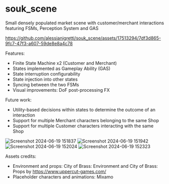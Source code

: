# souk_scene
Small densely populated market scene with customer/merchant interactions featuring FSMs, Perception System and GAS

https://github.com/alessianigretti/souk_scene/assets/17513294/7df3d865-9fc7-47f3-a607-59de8e8a4c78

Features:
- Finite State Machine x2 (Customer and Merchant)
- States implemented as Gameplay Ability (GAS)
- State interruption configurability
- State injection into other states
- Syncing between the two FSMs
- Visual improvements: DoF post-processing FX

Future work:
- Utility-based decisions within states to determine the outcome of an interaction
- Support for multiple Merchant characters belonging to the same Shop
- Support for multiple Customer characters interacting with the same Shop

![Screenshot 2024-06-19 151837](https://github.com/alessianigretti/souk_scene/assets/17513294/5ed9b78d-5bec-4bd4-9b60-097077c24d18)
![Screenshot 2024-06-19 151942](https://github.com/alessianigretti/souk_scene/assets/17513294/bb9f315d-5e4b-472e-842a-483e9e11003a)
![Screenshot 2024-06-19 152024](https://github.com/alessianigretti/souk_scene/assets/17513294/0f2c2fd0-ef17-47f3-a125-0f8def835f23)
![Screenshot 2024-06-19 152323](https://github.com/alessianigretti/souk_scene/assets/17513294/2118d463-55e8-491b-b719-0906b9c996f2)

Assets credits: 
- Environment and props: City of Brass: Environment and City of Brass: Props by https://www.uppercut-games.com/
- Placeholder characters and animations: Mixamo
